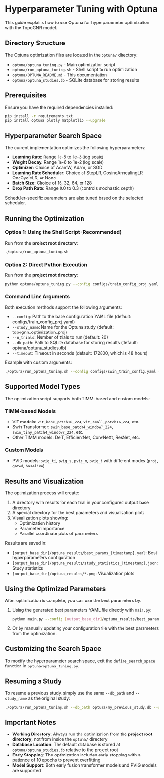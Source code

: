 # Hyperparameter Tuning with Optuna

This guide explains how to use Optuna for hyperparameter optimization with the TopoGNN model.

## Directory Structure

The Optuna optimization files are located in the `optuna/` directory:
- `optuna/optuna_tuning.py` - Main optimization script
- `optuna/run_optuna_tuning.sh` - Shell script to run optimization
- `optuna/OPTUNA_README.md` - This documentation
- `optuna/optuna_studies.db` - SQLite database for storing results

## Prerequisites

Ensure you have the required dependencies installed:

```bash
pip install -r requirements.txt
pip install optuna plotly matplotlib --upgrade
```

## Hyperparameter Search Space

The current implementation optimizes the following hyperparameters:

- **Learning Rate**: Range 1e-5 to 1e-3 (log scale)
- **Weight Decay**: Range 1e-6 to 1e-2 (log scale)
- **Optimizer**: Choice of AdamW, Adam, or SGD
- **Learning Rate Scheduler**: Choice of StepLR, CosineAnnealingLR, OneCycleLR, or None
- **Batch Size**: Choice of 16, 32, 64, or 128
- **Drop Path Rate**: Range 0.0 to 0.3 (controls stochastic depth)

Scheduler-specific parameters are also tuned based on the selected scheduler.

## Running the Optimization

### Option 1: Using the Shell Script (Recommended)

Run from the **project root directory**:

```bash
./optuna/run_optuna_tuning.sh
```

### Option 2: Direct Python Execution

Run from the **project root directory**:

```bash
python optuna/optuna_tuning.py --config configs/train_config_proj.yaml
```

### Command Line Arguments

Both execution methods support the following arguments:

- `--config`: Path to the base configuration YAML file (default: configs/train_config_proj.yaml)
- `--study_name`: Name for the Optuna study (default: topognn_optimization_proj)
- `--n_trials`: Number of trials to run (default: 20)
- `--db_path`: Path to SQLite database for storing results (default: optuna/optuna_studies.db)
- `--timeout`: Timeout in seconds (default: 172800, which is 48 hours)

Example with custom arguments:

```bash
./optuna/run_optuna_tuning.sh --config configs/swin_train_config.yaml --n_trials 50 --study_name swin_optimization
```

## Supported Model Types

The optimization script supports both TIMM-based and custom models:

### TIMM-based Models
- ViT models: `vit_base_patch16_224`, `vit_small_patch16_224`, etc.
- Swin Transformer: `swin_base_patch4_window7_224`, `swin_tiny_patch4_window7_224`, etc.
- Other TIMM models: DeiT, EfficientNet, ConvNeXt, ResNet, etc.

### Custom Models
- PVIG models: `pvig_ti`, `pvig_s`, `pvig_m`, `pvig_b` with different modes (`proj`, `gated`, `baseline`)

## Results and Visualization

The optimization process will create:

1. A directory with results for each trial in your configured output base directory
2. A special directory for the best parameters and visualization plots
3. Visualization plots showing:
   - Optimization history
   - Parameter importance
   - Parallel coordinate plots of parameters

Results are saved in:
- `[output_base_dir]/optuna_results/best_params_[timestamp].yaml`: Best hyperparameters configuration
- `[output_base_dir]/optuna_results/study_statistics_[timestamp].json`: Study statistics
- `[output_base_dir]/optuna_results/*.png`: Visualization plots

## Using the Optimized Parameters

After optimization is complete, you can use the best parameters by:

1. Using the generated best parameters YAML file directly with `main.py`:
   ```bash
   python main.py --config [output_base_dir]/optuna_results/best_params_[timestamp].yaml
   ```

2. Or by manually updating your configuration file with the best parameters from the optimization.

## Customizing the Search Space

To modify the hyperparameter search space, edit the `define_search_space` function in `optuna/optuna_tuning.py`.

## Resuming a Study

To resume a previous study, simply use the same `--db_path` and `--study_name` as the original study:

```bash
./optuna/run_optuna_tuning.sh --db_path optuna/my_previous_study.db --study_name my_previous_study
```

## Important Notes

- **Working Directory**: Always run the optimization from the **project root directory**, not from inside the `optuna/` directory
- **Database Location**: The default database is stored at `optuna/optuna_studies.db` relative to the project root
- **Early Stopping**: The optimization includes early stopping with a patience of 10 epochs to prevent overfitting
- **Model Support**: Both early fusion transformer models and PVIG models are supported 
